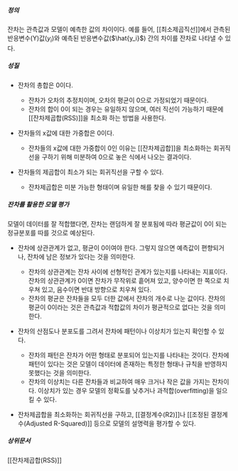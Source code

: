##### 정의
잔차는 관측값과 모델이 예측한 값의 차이이다. 예를 들어, [[최소제곱직선]]에서 관측된 반응변수(Y)값($y_i$)와 예측된 반응변수값($\hat{y_i}$) 간의 차이를 잔차로 나타낼 수 있다.

##### 성질
* 잔차의 총합은 0이다.
	* 잔차가 오차의 추정치이며, 오차의 평균이 0으로 가정되었기 때문이다.
	* 잔차의 합이 0이 되는 경우는 유일하지 않으며, 여러 직선이 가능하기 때문에 [[잔차제곱합(RSS)]]을 최소화 하는 방법을 사용한다.

* 잔차들의 x값에 대한 가중합은 0이다.
	* 잔차들의 x값에 대한 가중합이 0인 이유는 [[잔차제곱합]]을 최소화하는 회귀직선을 구하기 위해 미분하여 0으로 놓은 식에서 나오는 결과이다.

* 잔차들의 제곱합이 최소가 되는 회귀직선을 구할 수 있다.
	* 잔차제곱합은 미분 가능한 형태이며 유일한 해를 찾을 수 있기 때문이다.

##### 잔차를 활용한 모델 평가
모델이 데이터를 잘 적합했다면, 잔차는 랜덤하게 잘 분포됨에 따라 평균값이 0이 되는 정규분포를 따를 것으로 예상된다.

* 잔차에 상관관계가 없고, 평균이 0이여야 한다. 그렇지 않으면 예측값이 편향되거나, 잔차에 남은 정보가 있다는 것을 의미한다. 
	* 잔차의 상관관계는 잔차 사이에 선형적인 관계가 있는지를 나타내는 지표이다. 잔차의 상관관계가 0이면 잔차가 무작위로 흩어져 있고, 양수이면 한 쪽으로 치우쳐 있고, 음수이면 반대 방향으로 치우쳐 있다.
	* 잔차의 평균은 잔차들을 모두 더한 값에서 잔차의 개수로 나눈 값이다. 잔차의 평균이 0이라는 것은 관측값과 적합값의 차이가 평균적으로 없다는 것을 의미한다.

* 잔차의 산점도나 분포도를 그려서 잔차에 패턴이나 이상치가 있는지 확인할 수 있다.
	* 잔차의 패턴은 잔차가 어떤 형태로 분포되어 있는지를 나타내는 것이다. 잔차에 패턴이 있다는 것은 모델이 데이터에 존재하는 특정한 형태나 규칙을 반영하지 못했다는 것을 의미한다. 
	* 잔차의 이상치는 다른 잔차들과 비교하여 매우 크거나 작은 값을 가지는 잔차이다. 이상치가 있는 경우 모델의 정확도를 낮추거나 과적합(overfitting)을 일으킬 수 있다.

* 잔차제곱합을 최소화하는 회귀직선을 구하고, [[결정계수(R2)]]나 [[조정된 결정계수(Adjusted R-Squared)]] 등으로 모델의 설명력을 평가할 수 있다. 

##### 상위문서
[[잔차제곱합(RSS)]]